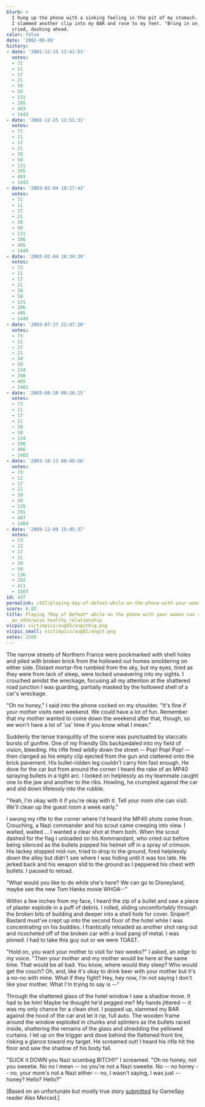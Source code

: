 ```yaml
---
blurb: >
  I hung up the phone with a sinking feeling in the pit of my stomach. Then, it passed.
  I slammed another clip into my BAR and rose to my feet. "Bring in on, Fritz!" I
  cried, dashing ahead.
color: false
date: '2002-08-09'
history:
- date: '2002-12-25 11:41:53'
  votes:
  - 72
  - 11
  - 17
  - 21
  - 38
  - 58
  - 131
  - 285
  - 403
  - 1443
- date: '2002-12-25 11:51:31'
  votes:
  - 72
  - 11
  - 17
  - 21
  - 38
  - 58
  - 131
  - 285
  - 403
  - 1443
- date: '2003-02-04 18:27:42'
  votes:
  - 72
  - 11
  - 17
  - 21
  - 38
  - 58
  - 131
  - 286
  - 405
  - 1449
- date: '2003-02-04 18:34:39'
  votes:
  - 72
  - 11
  - 17
  - 21
  - 38
  - 58
  - 131
  - 286
  - 405
  - 1449
- date: '2003-07-27 22:47:20'
  votes:
  - 73
  - 11
  - 17
  - 21
  - 38
  - 58
  - 134
  - 290
  - 405
  - 1481
- date: '2003-08-10 00:16:15'
  votes:
  - 73
  - 11
  - 17
  - 21
  - 38
  - 58
  - 134
  - 290
  - 406
  - 1483
- date: '2003-10-13 00:49:56'
  votes:
  - 73
  - 12
  - 17
  - 21
  - 39
  - 59
  - 135
  - 291
  - 407
  - 1484
- date: '2009-12-09 15:45:37'
  votes:
  - 73
  - 12
  - 17
  - 21
  - 39
  - 59
  - 136
  - 292
  - 411
  - 1507
id: 437
permalink: /437/playing-day-of-defeat-while-on-the-phone-with-your-woman-can-really-stress-an-otherwise-healthy-relationship/
score: 8.82
title: Playing *Day of Defeat* while on the phone with your woman can really stress
  an otherwise healthy relationship
vicpic: victimpics/aug02/angstbig.png
vicpic_small: victimpics/aug02/angst.png
votes: 2589
---
```


The narrow streets of Northern France were pockmarked with shell holes
and piled with broken brick from the hollowed out homes smoldering on
either side. Distant mortar-fire rumbled from the sky, but my eyes,
tired as they were from lack of sleep, were locked unwavering into my
sights. I crouched amidst the wreckage, focusing all my attention at the
shattered road junction I was guarding, partially masked by the hollowed
shell of a car's wreckage.

"Oh no honey," I said into the phone cocked on my shoulder. "It's fine
if your mother visits next weekend. We could have a lot of fun. Remember
that my mother wanted to come down the weekend after that, though, so we
won't have a lot of 'us' time if you know what I mean."

Suddenly the tense tranquility of the scene was punctuated by staccato
bursts of gunfire. One of my friendly GIs backpedaled into my field of
vision, bleeding. His rifle fired wildly down the street -- Pop! Pop!
Pop! -- then clanged as his empty clip ejected from the gun and
clattered onto the brick pavement. His bullet-ridden leg couldn't carry
him fast enough. He dove for the car but from around the corner I heard
the rake of an MP40 spraying bullets in a tight arc. I looked on
helplessly as my teammate caught one to the jaw and another to the ribs.
Howling, he crumpled against the car and slid down lifelessly into the
rubble.

"Yeah, I'm okay with it if you're okay with it. Tell your mom she can
visit. We'll clean up the guest room a week early."

I swung my rifle to the corner where I'd heard the MP40 shots come from.
Crouching, a Nazi commander and his scout came creeping into view. I
waited, waited ... I wanted a clear shot at them both. When the scout
dashed for the flag I unloaded on his Kommandant, who cried out before
being silenced as the bullets popped his helmet off in a spray of
crimson. His lackey stopped mid-run, tried to drop to the ground, fired
helplessly down the alley but didn't see where I was hiding until it was
too late. He jerked back and his weapon slid to the ground as I peppered
his chest with bullets. I paused to reload.

"What would you like to do while she's here? We can go to Disneyland,
maybe see the new Tom Hanks movie WHOA--"

Within a few inches from my face, I heard the zip of a bullet and saw a
piece of plaster explode in a puff of debris. I rolled, sliding
uncomfortably through the broken bits of building and deeper into a
shell hole for cover. Sniper!! Bastard must've crept up into the second
floor of the hotel while I was concentrating on his buddies. I
frantically reloaded as another shot rang out and ricocheted off of the
broken car with a loud pang of metal. I was pinned. I had to take this
guy out or we were TOAST.

"Hold on, you want your mother to visit for *two* weeks?" I asked, an
edge to my voice. "Then your mother and my mother would be here at the
same time. That would be all bad. You know, where would they sleep? Who
would get the couch? Oh, and, like it's okay to drink beer with your
mother but it's a no-no with mine. What if they fight? Hey, hey now, I'm
not saying I don't like your mother. What I'm trying to say is --"

Through the shattered glass of the hotel window I saw a shadow move. It
had to be him! Maybe he thought he'd pegged me? My hands jittered -- it
was my only chance for a clean shot. I popped up, slammed my BAR against
the hood of the car and let it rip, full auto. The wooden frame around
the window exploded in chunks and splinters as the bullets raced inside,
shattering the remains of the glass and shredding the yellowed curtains.
I let up on the trigger and dove behind the flattened front tire,
risking a glance toward my target. He screamed out! I heard his rifle
hit the floor and saw the shadow of his body fall.

"SUCK it DOWN you Nazi scumbag BITCH!!" I screamed. "Oh no honey, not
you sweetie. No no I mean -- no you're not a Nazi sweetie. No -- no
honey -- no, your mom's not a Nazi either -- no, I wasn't saying, I was
just -- honey? Hello? Hello?"

\[Based on an unfortunate but mostly true story
[submitted](mailto:feedback@gamespy.com) by GameSpy reader Alex
Merced.\]